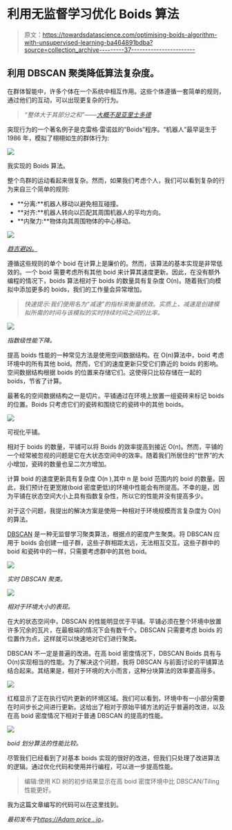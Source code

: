 # 利用无监督学习优化 Boids 算法

> 原文：<https://towardsdatascience.com/optimising-boids-algorithm-with-unsupervised-learning-ba464891bdba?source=collection_archive---------37----------------------->

## 利用 DBSCAN 聚类降低算法复杂度。

在群体智能中，许多个体在一个系统中相互作用。这些个体遵循一套简单的规则，通过他们的互动，可以出现更复杂的行为。

> *“整体大于其部分之和”——*[*大概不是亚里士多德*](https://sententiaeantiquae.com/2018/07/06/no-aristotle-didnt-write-a-whole-is-greater-than-the-sum-of-its-parts/)

突现行为的一个著名例子是克雷格·雷诺兹的“Boids”程序。“机器人”最早诞生于 1986 年，模拟了栩栩如生的群体行为:

![](img/f8d7aa844bff7018507aea0d5c08fc49.png)

我实现的 Boids 算法。

整个鸟群的运动看起来很复杂。然而，如果我们考虑个人，我们可以看到复杂的行为来自三个简单的规则:

*   **分离:**机器人移动以避免相互碰撞。
*   **对齐:**机器人转向以匹配其周围机器人的平均方向。
*   **内聚力:**物体向其周围物体的中心移动。

![](img/4007a9c7d905037e219ac424d0a9f72c.png)

[*趋吉避凶。*](http://www.red3d.com/cwr/boids/)

遵循这些规则的单个 boid 在计算上是廉价的。然而，该算法的基本实现是非常低效的。一个 boid 需要考虑所有其他 boid 来计算其速度更新。因此，在没有额外编程的情况下，boids 算法相对于 boids 的数量具有复杂度 O(n)。随着我们向模拟中添加更多的 boids，我们的工作量会异常增加。

> *快速提示:我们使用名为“减速”的指标来衡量绩效。实质上，减速是创建模拟所需的时间与该模拟的实时持续时间之间的比率。*

![](img/0c40de200a1e0369dbc9c9cfbe4f4b07.png)

*指数级性能下降。*

提高 boids 性能的一种常见方法是使用空间数据结构。在 O(n)算法中，boid 考虑环境中的所有其他 boid。然而，它们的速度更新只受它们靠近的 boids 的影响。空间数据结构根据 boids 的位置来存储它们。这使得只比较存储在一起的 boids，节省了计算。

最著名的空间数据结构之一是切片。平铺通过在环境上放置一组瓷砖来标记 boids 的位置。Boids 只考虑它们的瓷砖和围绕它的瓷砖中的其他 boids。

![](img/9b4db2f41edd0eb8601931265321621d.png)

可视化平铺。

相对于 boids 的数量，平铺可以将 Boids 的效率提高到接近 O(n)。然而，平铺的一个经常被忽视的问题是它在大状态空间中的效率。随着我们所居住的“世界”的大小增加，瓷砖的数量也呈二次方增加。

计算 boid 的速度更新具有复杂度 O(n ),其中 n 是 boid 范围内的 boid 的数量。因此，我们预计在更宽敞(boid 密度更低)的环境中性能会有所提高。不幸的是，因为平铺在状态空间大小上具有指数复杂性，所以它的性能并没有提高多少。

对于这个问题，我提出的解决方案是使用一种相对于环境规模而言复杂度为 O(n)的算法。

[DBSCAN](https://en.wikipedia.org/wiki/DBSCAN) 是一种无监督学习聚类算法，根据点的密度产生聚类。将 DBSCAN 应用于 boids 会创建一组子群，这些子群相距太远，无法相互交互。这些子群中的 boid 和瓷砖中的一样，只需要考虑群中的其他 boid。

![](img/7e9bc5db01d4e4d2ffb4bb8d8d8cff22.png)

*实时 DBSCAN 聚类。*

![](img/4b0ce4b9a96c01a2a9301bfb6525911d.png)

*相对于环境大小的表现。*

在大的状态空间中，DBSCAN 的性能明显优于平铺。平铺必须在整个环境中放置许多冗余的瓦片，在最极端的情况下会有数千个。DBSCAN 只需要考虑 boids 的位置作为点，这样就可以快速地对它们进行聚类。

DBSCAN 不一定是普遍的改进。在高 boid 密度情况下，DBSCAN Boids 具有与 O(n)实现相当的性能。为了解决这个问题，我将 DBSCAN 与前面讨论的平铺算法结合起来。其结果是，相对于环境的大小而言，这种分块算法的效率要高得多。

![](img/dc5399777ce162c5bd7915bb4fd2f2b2.png)

红框显示了正在执行切片更新的环境区域。我们可以看到，环境中有一小部分需要在时间步长之间进行更新。这给出了相对于原始平铺方法的近乎普遍的改进，以及在高 boid 密度情况下相对于普通 DBSCAN 的提高的性能。

![](img/c8d8f2406fbe8f379f22d1dd95cc2007.png)

*boid 划分算法的性能比较。*

尽管我们已经看到了对基本 boids 实现的很好的改进，但我们只处理了改进算法的逻辑。通过优化代码和使用并行编程，可以进一步提高性能。

> 编辑:使用 KD 树的初步结果显示在高 boid 密度环境中比 DBSCAN/Tiling 性能更好。

我为这篇文章编写的代码可以在这里找到。

*最初发布于*[*https://Adam price . io*](https://adamprice.io/blog/boids.html)*。*